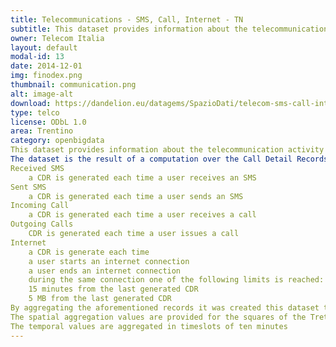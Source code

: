 ```yaml
---
title: Telecommunications - SMS, Call, Internet - TN
subtitle: This dataset provides information about the telecommunication activity over the Province of Trento.
owner: Telecom Italia
layout: default
modal-id: 13
date: 2014-12-01
img: finodex.png
thumbnail: communication.png
alt: image-alt
download: https://dandelion.eu/datagems/SpazioDati/telecom-sms-call-internet-tn/resource/
type: telco
license: ODbL 1.0
area: Trentino
category: openbigdata
This dataset provides information about the telecommunication activity over the Province of Trento.
The dataset is the result of a computation over the Call Detail Records (CDRs) generated by the Telecom Italia cellular network over the city of Milano. CDRs log the user activity for billing purposes and network management. There are many types of CDRs, for the generation of this dataset we considered those related to the following activities:
Received SMS
	a CDR is generated each time a user receives an SMS
Sent SMS
	a CDR is generated each time a user sends an SMS
Incoming Call
	a CDR is generated each time a user receives a call
Outgoing Calls
	CDR is generated each time a user issues a call
Internet
	a CDR is generate each time
	a user starts an internet connection
	a user ends an internet connection
	during the same connection one of the following limits is reached:​
	15 minutes from the last generated CDR
	5 MB from the last generated CDR
By aggregating the aforementioned records it was created this dataset that provides SMSs, calls and Internet traffic activity. It measures the level of interaction of the users with the mobile phone network; for example the higher is the number of SMS sent by the users, the higher is the activity of the sent SMS. Measurements of call and SMS activity have the same scale (therefore are comparable); those referring to Internet traffic do not. 
The spatial aggregation values are provided for the squares of the Tretino GRID.
The temporal values are aggregated in timeslots of ten minutes
---
```

